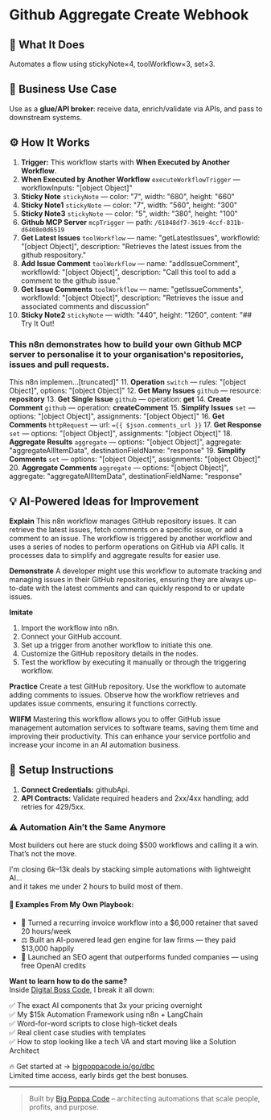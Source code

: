 # Github Aggregate Create Webhook
  ## 🚀 What It Does
  Automates a flow using stickyNote×4, toolWorkflow×3, set×3.
  
  ## 💼 Business Use Case
  Use as a **glue/API broker**: receive data, enrich/validate via APIs, and pass to downstream systems.
  
  ## ⚙️ How It Works
  1. **Trigger:** This workflow starts with **When Executed by Another Workflow**.
  2. **When Executed by Another Workflow** `executeWorkflowTrigger` — workflowInputs: "[object Object]"
3. **Sticky Note** `stickyNote` — color: "7", width: "680", height: "660"
4. **Sticky Note1** `stickyNote` — color: "7", width: "560", height: "300"
5. **Sticky Note3** `stickyNote` — color: "5", width: "380", height: "100"
6. **Github MCP Server** `mcpTrigger` — path: `/61848df7-3619-4ccf-831b-d6408e0d6519`
7. **Get Latest Issues** `toolWorkflow` — name: "getLatestIssues", workflowId: "[object Object]", description: "Retrieves the latest issues from the github respository."
8. **Add Issue Comment** `toolWorkflow` — name: "addIssueComment", workflowId: "[object Object]", description: "Call this tool to add a comment to the github issue."
9. **Get Issue Comments** `toolWorkflow` — name: "getIssueComments", workflowId: "[object Object]", description: "Retrieves the issue and associated comments and discussion"
10. **Sticky Note2** `stickyNote` — width: "440", height: "1260", content: "## Try It Out!
### This n8n demonstrates how to build your own Github MCP server to personalise it to your organisation's repositories, issues and pull requests.

This n8n implemen…[truncated]"
11. **Operation** `switch` — rules: "[object Object]", options: "[object Object]"
12. **Get Many Issues** `github` — resource: **repository**
13. **Get Single Issue** `github` — operation: **get**
14. **Create Comment** `github` — operation: **createComment**
15. **Simplify Issues** `set` — options: "[object Object]", assignments: "[object Object]"
16. **Get Comments** `httpRequest` — url: `={{ $json.comments_url }}`
17. **Get Response** `set` — options: "[object Object]", assignments: "[object Object]"
18. **Aggregate Results** `aggregate` — options: "[object Object]", aggregate: "aggregateAllItemData", destinationFieldName: "response"
19. **Simplify Comments** `set` — options: "[object Object]", assignments: "[object Object]"
20. **Aggregate Comments** `aggregate` — options: "[object Object]", aggregate: "aggregateAllItemData", destinationFieldName: "response"
  
  ## 💡 AI-Powered Ideas for Improvement
  **Explain**
This n8n workflow manages GitHub repository issues. It can retrieve the latest issues, fetch comments on a specific issue, or add a comment to an issue. The workflow is triggered by another workflow and uses a series of nodes to perform operations on GitHub via API calls. It processes data to simplify and aggregate results for easier use.

**Demonstrate**
A developer might use this workflow to automate tracking and managing issues in their GitHub repositories, ensuring they are always up-to-date with the latest comments and can quickly respond to or update issues.

**Imitate**
1. Import the workflow into n8n.
2. Connect your GitHub account.
3. Set up a trigger from another workflow to initiate this one.
4. Customize the GitHub repository details in the nodes.
5. Test the workflow by executing it manually or through the triggering workflow.

**Practice**
Create a test GitHub repository. Use the workflow to automate adding comments to issues. Observe how the workflow retrieves and updates issue comments, ensuring it functions correctly.

**WIIFM**
Mastering this workflow allows you to offer GitHub issue management automation services to software teams, saving them time and improving their productivity. This can enhance your service portfolio and increase your income in an AI automation business.
  
  ## 🔧 Setup Instructions
  1. **Connect Credentials:** githubApi.
2. **API Contracts:** Validate required headers and 2xx/4xx handling; add retries for 429/5xx.
  
### ⚠️ Automation Ain’t the Same Anymore

Most builders out here are stuck doing $500 workflows and calling it a win.  
That’s not the move.  

I'm closing $6k–$13k deals by stacking simple automations with lightweight AI...  
and it takes me under 2 hours to build most of them.

#### 🧠 Examples From My Own Playbook:
- 🔁 Turned a recurring invoice workflow into a $6,000 retainer that saved 20 hours/week  
- ⚖️ Built an AI-powered lead gen engine for law firms — they paid $13,000 happily  
- 🚀 Launched an SEO agent that outperforms funded companies — using free OpenAI credits  

**Want to learn how to do the same?**  
Inside [Digital Boss Code](https://bigpoppacode.io/go/dbc), I break it all down:

✅ The exact AI components that 3x your pricing overnight  
✅ My $15k Automation Framework using n8n + LangChain  
✅ Word-for-word scripts to close high-ticket deals  
✅ Real client case studies with templates  
✅ How to stop looking like a tech VA and start moving like a Solution Architect  

🔥 Get started at → [bigpoppacode.io/go/dbc](https://bigpoppacode.io/go/dbc)  
Limited time access, early birds get the best bonuses.

---
> Built by [Big Poppa Code](https://bigpoppacode.io) – architecting automations that scale people, profits, and purpose.
  
